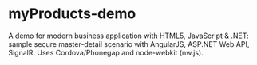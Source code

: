 # myProducts-demo
A demo for modern business application with HTML5, JavaScript &amp; .NET: sample secure master-detail scenario with AngularJS, ASP.NET Web API, SignalR. Uses Cordova/Phonegap and node-webkit (nw.js).
